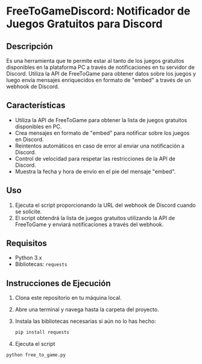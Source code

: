 # FreeToGameDiscord: Notificador de Juegos Gratuitos para Discord

## Descripción

Es una herramienta que te permite estar al tanto de los juegos gratuitos disponibles en la plataforma PC a través de notificaciones en tu servidor de Discord. Utiliza la API de FreeToGame para obtener datos sobre los juegos y luego envía mensajes enriquecidos en formato de "embed" a través de un webhook de Discord.

## Características

- Utiliza la API de FreeToGame para obtener la lista de juegos gratuitos disponibles en PC.
- Crea mensajes en formato de "embed" para notificar sobre los juegos en Discord.
- Reintentos automáticos en caso de error al enviar una notificación a Discord.
- Control de velocidad para respetar las restricciones de la API de Discord.
- Muestra la fecha y hora de envío en el pie del mensaje "embed".

## Uso

1. Ejecuta el script proporcionando la URL del webhook de Discord cuando se solicite.
2. El script obtendrá la lista de juegos gratuitos utilizando la API de FreeToGame y enviará notificaciones a través del webhook.

## Requisitos

- Python 3.x
- Bibliotecas: `requests`

## Instrucciones de Ejecución

1. Clona este repositorio en tu máquina local.
2. Abre una terminal y navega hasta la carpeta del proyecto.
3. Instala las bibliotecas necesarias si aún no lo has hecho:

   ```bash
   pip install requests
   ```

4. Ejecuta el script
  ```bash
  python free_to_game.py
  ```

  
